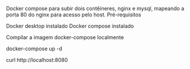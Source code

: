 Docker compose para subir dois contêineres, nginx e mysql, mapeando a porta 80 do nginx para acesso pelo host.
Pré-requisitos

Docker desktop instalado
Docker compose instalado

Compilar a imagem docker-compose localmente

docker-compose up -d

curl http://localhost:8080
